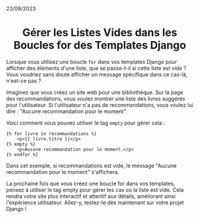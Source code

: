 23/09/2023
<h1 align="center">Gérer les Listes Vides dans les Boucles for des Templates Django</h1>

Lorsque vous utilisez une boucle `for` dans vos templates Django pour afficher des éléments d'une liste, que se passe-t-il si cette liste est vide ? Vous voudriez sans doute afficher un message spécifique dans ce cas-là, n'est-ce pas ?

Imaginez que vous créez un site web pour une bibliothèque. Sur la page des recommandations, vous voulez montrer une liste des livres suggérés pour l'utilisateur. Si l'utilisateur n'a pas de recommandations, vous voulez lui dire : "Aucune recommandation pour le moment".

Voici comment vous pouvez utiliser le tag `empty` pour gérer cela :

```django
{% for livre in recommandations %}
    <p>{{ livre.titre }}</p>
{% empty %}
    <p>Aucune recommandation pour le moment.</p>
{% endfor %}
```

Dans cet exemple, si recommandations est vide, le message "Aucune recommandation pour le moment" s'affichera.

La prochaine fois que vous créez une boucle for dans vos templates, pensez à utiliser le tag empty pour gérer les cas où la liste est vide. Cela rendra votre site plus interactif et attentif aux détails, améliorant ainsi l'expérience utilisateur. Allez-y, testez-le dès maintenant sur votre projet Django !